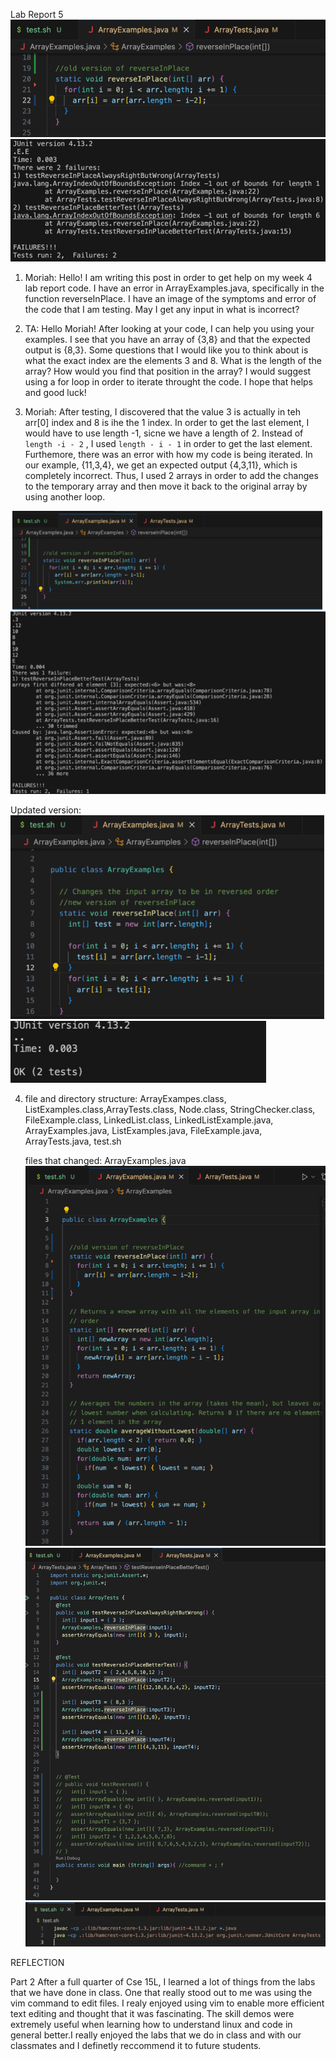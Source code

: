 Lab Report 5
 ![image](ss10.png)
 ![image](ss11.png)
 
  1) Moriah: Hello! I am writing this post in order to get help on my week 4 lab report code. I have an error in ArrayExamples.java, specifically in the function reverseInPlace. I have an image of the symptoms and error of the code that I am testing. May I get any input in what is incorrect?

2) TA: Hello Moriah! After looking at your code, I can help you using your examples. I see that you have an array of {3,8} and that the expected output is {8,3}. Some questions that I would like you to think about is what the exact index are the elements 3 and 8. What is the length of the array? How would you find that position in the array? I would suggest using a for loop in order to iterate throught the code. I hope that helps and good luck!
3) Moriah: After testing, I discovered that the value 3 is actually in teh arr[0] index and 8 is ihe the 1 index. In order to get the last element, I would have to use length -1, sicne we have a length of 2. Instead of ``` length -i - 2 ``` , I used ``` length - i - 1 ``` in order to get the last element. Furthemore, there was an error with how my code is being iterated. In our example, {11,3,4}, we get an expected output {4,3,11}, which is completely incorrect. Thus, I used 2 arrays in order to add the changes to the temporary array and then move it back to the original array by using another loop. 

 ![image](ss13.png)
 ![image](ss14.png)
 
 Updated version:
 ![image](ss15.png)
 ![image](ss16.png)
 
4) file and directory structure: ArrayExampes.class, ListExamples.class,ArrayTests.class, Node.class, StringChecker.class, FileExample.class, LinkedList.class, LinkedListExample.java, ArrayExamples.java, ListExamples.java, FileExample.java, ArrayTests.java, test.sh

   files that changed: ArrayExamples.java
![image](ss17.png)
![image](ss18.png)
![image](ss19.png)


REFLECTION

Part 2
After a full quarter of Cse 15L, I learned a lot of things from the labs that we have done in class. One that really stood out to me was using the vim command to edit files. I realy enjoyed using vim to enable more efficient text editing and thought that it was fascinating. The skill demos were extremely useful when learning how to understand linux and code in general better.I really enjoyed the labs that we do in class and with our classmates and I definetly reccommend it to future students. 
